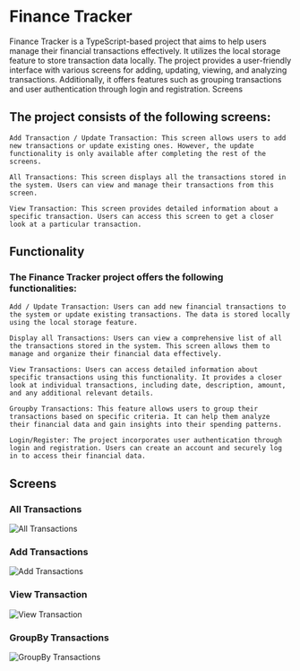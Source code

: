 # Finance Tracker

Finance Tracker is a TypeScript-based project that aims to help users manage their financial transactions effectively. It utilizes the local storage feature to store transaction data locally. The project provides a user-friendly interface with various screens for adding, updating, viewing, and analyzing transactions. Additionally, it offers features such as grouping transactions and user authentication through login and registration.
Screens

## The project consists of the following screens:

    Add Transaction / Update Transaction: This screen allows users to add new transactions or update existing ones. However, the update functionality is only available after completing the rest of the screens.

    All Transactions: This screen displays all the transactions stored in the system. Users can view and manage their transactions from this screen.

    View Transaction: This screen provides detailed information about a specific transaction. Users can access this screen to get a closer look at a particular transaction.

## Functionality

### The Finance Tracker project offers the following functionalities:

    Add / Update Transaction: Users can add new financial transactions to the system or update existing transactions. The data is stored locally using the local storage feature.

    Display all Transactions: Users can view a comprehensive list of all the transactions stored in the system. This screen allows them to manage and organize their financial data effectively.

    View Transactions: Users can access detailed information about specific transactions using this functionality. It provides a closer look at individual transactions, including date, description, amount, and any additional relevant details.

    Groupby Transactions: This feature allows users to group their transactions based on specific criteria. It can help them analyze their financial data and gain insights into their spending patterns.

    Login/Register: The project incorporates user authentication through login and registration. Users can create an account and securely log in to access their financial data.

## Screens

### All Transactions
![All Transactions](https://github.com/viren-rathod/finance-tracker/assets/127713305/c8afb4aa-85f8-4375-83ac-58d4c2b6d995)

### Add Transactions
![Add Transactions](https://github.com/viren-rathod/finance-tracker/assets/127713305/f961b5b3-6424-4dae-9afb-edb7d084763c)

### View Transaction
![View Transaction](https://github.com/viren-rathod/finance-tracker/assets/127713305/efe6b2b0-ee56-4c61-aa84-83b35aa11f29)

### GroupBy Transactions
![GroupBy Transactions](https://github.com/viren-rathod/finance-tracker/assets/127713305/3ed550ab-5088-48ed-8aa2-802ebb87b784)

